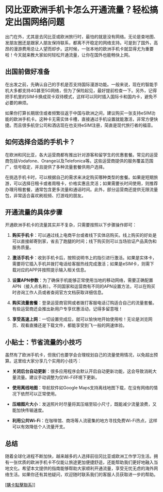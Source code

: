 # 冈比亚欧洲手机卡怎么开通流量？轻松搞定出国网络问题

出门在外，尤其是去冈比亚或欧洲旅行时，最怕的就是没有网络。无论是查地图、发朋友圈还是跟家人朋友保持联系，都离不开稳定的网络支持。可是到了国外，高昂的漫游费用总让人望而却步。这时候，一张本地的欧洲手机卡就显得尤为重要啦！今天就来教大家如何轻松开通流量，让你在国外也能畅快上网。

## 出国前做好准备

在出发之前，先确认自己的手机是否支持国际漫游功能。一般来说，现在的智能手机大多都支持4G甚至5G网络，但为了保险起见，最好提前检查一下。另外，记得把手机里的SIM卡换成双卡双待模式，这样可以同时插入国际卡和国内卡，避免不必要的麻烦。

如果你打算长期居住或者频繁往返于中国与欧洲之间，建议购买一张支持eSIM功能的欧洲手机卡。这种卡无需实体卡槽，直接通过手机设置就能激活，非常方便快捷。而且很多航空公司和酒店现在也支持eSIM注册，简直是现代旅行者的福音。

## 如何选择合适的手机卡？

在欧洲和冈比亚，各大运营商都有推出针对游客和留学生的优惠套餐。常见的运营商包括Vodafone、Orange以及Telefonica等。这些运营商提供的服务覆盖范围广，信号稳定，并且提供了多种流量套餐供用户选择。

在挑选手机卡时，可以根据自己的需求来决定购买哪种类型的套餐。如果是短期旅游，可以选择日租卡或者周租卡，价格实惠且灵活；如果需要长时间使用，则推荐办理月租套餐，通常包含更多流量和通话时间。此外，部分运营商还提供无限流量包，非常适合喜欢刷视频、打游戏的朋友。

## 开通流量的具体步骤

开通欧洲手机卡的流量其实并不复杂，只需要按照以下步骤操作即可：

1. **购买手机卡**：可以通过线上电商平台或者线下实体店购买。线上购买的好处是可以直接邮寄到家，省去了跑腿的时间；线下购买则可以当场验证产品真伪和服务质量。
   
2. **激活手机卡**：收到手机卡后，按照说明书上的指引进行激活。如果是实体卡，需要将它插入手机并拨打电话给客服热线完成激活；如果是eSIM卡，则需下载对应的APP并按照提示输入相关信息。

3. **设置APN参数**：为了确保手机能够正常使用当地的移动网络，需要正确配置APN（接入点名称）。不同国家和运营商有不同的APN设置方法，可以在购买时咨询工作人员或者查阅官方文档获取详细信息。

4. **购买流量套餐**：登录运营商官网或者拨打客服电话订购适合自己的流量套餐。有些运营商还会推出新用户专享优惠活动，记得多留意哦！

5. **享受高速上网**：一切设置完成后，就可以愉快地开始使用啦！无论是浏览网页、观看直播还是下载文件，都能享受到飞一般的网速体验。

## 小贴士：节省流量的小技巧

虽然有了欧洲手机卡，但我们也要学会合理规划自己的流量使用情况，以免超出预算。这里给大家分享几个实用的小技巧：

- **关闭后台自动更新**：很多应用程序会默认开启自动更新功能，这会导致消耗大量流量。建议手动调整为仅Wi-Fi环境下更新。
  
- **使用离线地图**：导航软件如Google Maps支持离线地图下载，在没有网络的情况下依然可以正常使用。

- **压缩图片大小**：发送照片时尽量将其压缩至较小尺寸，既能减少流量浪费，又能加快传输速度。

- **利用公共Wi-Fi**：在咖啡馆、商场等人流密集的地方寻找免费Wi-Fi热点，这样可以有效降低个人流量开支。

## 总结

随着全球化进程不断加快，越来越多的人选择前往冈比亚或欧洲工作学习生活。拥有一张优质的欧洲手机卡不仅能让旅途更加便捷舒适，还能帮助我们更好地融入当地文化。希望本文提供的指南能够帮助大家顺利开通流量，享受无忧无虑的海外网络生活。如果你还有其他疑问，欢迎随时联系我们的客服人员获取进一步的帮助。

[[購卡點擊聯系](https://t.me/s/esim1088)]]